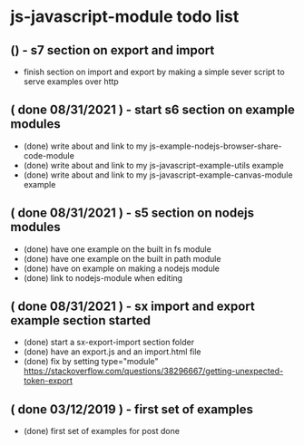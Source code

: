 # js-javascript-module todo list

## () - s7 section on export and import
* finish section on import and export by making a simple sever script to serve examples over http

## ( done 08/31/2021 ) - start s6 section on example modules
* (done) write about and link to my js-example-nodejs-browser-share-code-module
* (done) write about and link to my js-javascript-example-utils example
* (done) write about and link to my js-javascript-example-canvas-module example

## ( done 08/31/2021 ) - s5 section on nodejs modules
* (done) have one example on the built in fs module
* (done) have one example on the built in path module
* (done) have on example on making a nodejs module
* (done) link to nodejs-module when editing

## ( done 08/31/2021 ) - sx import and export example section started
* (done) start a sx-export-import section folder
* (done) have an export.js and an import.html file
* (done) fix by setting type="module" https://stackoverflow.com/questions/38296667/getting-unexpected-token-export

## ( done 03/12/2019 ) - first set of examples
* (done) first set of examples for post done